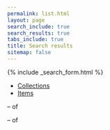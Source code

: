 ```yaml
---
permalink: list.html
layout: page
search_include: true
search_results: true
tabs_include: true
title: Search results
sitemap: false
---
```


{% include _search_form.html %}

<ul class="tabs" data-tab>
  <li class="tab-title active"><a href="#coll">Collections<span id="collcnt"></span></a></li>
  <li class="tab-title"><a href="#item">Items<span id="bndlcnt"></span></a></li>
</ul>
<div class="tabs-content">
  <div class="content active" id="coll">
    <p id="collresultscnt"><b><span name="start" class="counts"></span></b> &ndash; <b><span name="end"></span></b> of <b><span id="total"></span></b> <span name="result"></span></p>
    <ol id="colllist" class="alt" start="0">
    </ol>
  </div>
  <div class="content" id="item">
    <p id="bndlresultscnt"><b><span name="start" class="counts"></span></b> &ndash; <b><span name="end"></span></b> of <b><span id="total"></span></b> <span name="result"></span></p>
    <ol id="bndllist" class="alt" start="0">
    </ol>
  </div>
</div>
